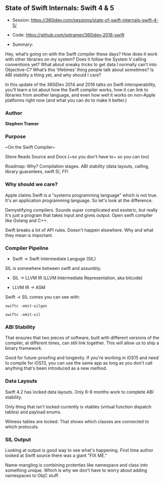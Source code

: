 ## State of Swift Internals: Swift 4 & 5

* Session: https://360idev.com/sessions/state-of-swift-internals-swift-4-5/

* Code: https://github.com/sptramer/360idev-2018-swift

* Summary:

Hey, what’s going on with the Swift compiler these days? How does it work with other libraries on my system? Does it follow the System V calling conventions yet? What about sneaky tricks to get data I normally can’t into Objective-C? What’s this ‘lifetimes’ thing people talk about sometimes? Is ABI stability a thing yet, and why should I care?

In this update of the 360iDev 2014 and 2016 talks on Swift interoperability, you’ll learn a lot about how the Swift compiler works, how it can link to libraries from another language, and even how well it works on non-Apple platforms right now (and what you can do to make it better.)

### Author

**Stephen Tramer**

### Purpose

~On the Swift Compiler~

Steve Reads Source and Docs (~so you don't have to~ so you can too)

Roadmap: Why? Compilation stages. ABI stability (data layouts, calling, library guarantees, swift 5), FFI

### Why should we care?

Apple claims Swift is a "systems programming language" which is not true.  It's an application programming language.  So let's look at the difference.

Demystifying compilers.  Sounds super complicated and esoteric, but really it's just a program that takes input and gives output.  Open swift compiler like Golang and C++.

Swift breaks a lot of API rules.  Doesn't happen elsewhere.  Why and what they mean is important.

### Compiler Pipeline

* Swift -> Swift Intermediate Languge (SIL)

SIL is somewhere between swift and assumbly.

* SIL -> LLVM IR (LLVM Intermediate Representation, aka bitcode)

* LLVM IR -> ASM

Swift -> SIL comes you can see with:

`swiftc -emit-silgen`

`swiftc -emit-sil`

### ABI Stability

That ensures that two pieces of software, built with different versions of the compiler, at different times, can still link together.  This will allow us to ship a binary framework.

Good for future-proofing and longevity.  If you're working in iOS15 and need to compile for iOS13, you can use the same app as long as you don't call anything that's been introduced as a new method.

### Data Layouts

Swift 4.2 has locked data layouts.  Only 6-8 months work to complete ABI stability.

Only thing that isn't locked currently is vtables (virtual function dispatch tables) and payload enums.

Witness tables are locked.  That shows which classes are connected to which protocols.

### SIL Output

Looking at output is good way to see what's happening.  First time author looked at Swift source there was a giant "FIX ME."

Name-mangling is combining proterties like namespace and class into something unique.  Which is why we don't have to worry about adding namespaces to ObjC stuff.
